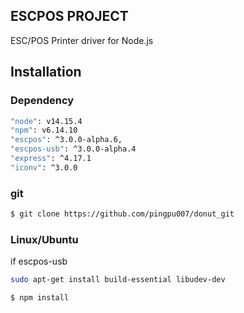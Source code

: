 ## ESCPOS PROJECT
ESC/POS Printer driver for Node.js

## Installation

### Dependency
```bash
"node": v14.15.4
"npm": v6.14.10
"escpos": ^3.0.0-alpha.6,
"escpos-usb": ^3.0.0-alpha.4
"express": ^4.17.1
"iconv": ^3.0.0
```
### git
```bash
$ git clone https://github.com/pingpu007/donut_git
```

### Linux/Ubuntu
if escpos-usb 
```bash
sudo apt-get install build-essential libudev-dev
```
```bash
$ npm install
```
